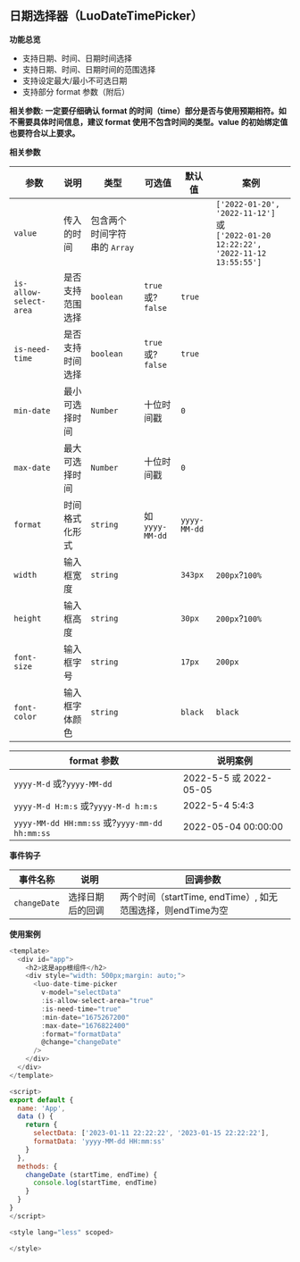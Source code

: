 ## 日期选择器（LuoDateTimePicker）

**功能总览**

* 支持日期、时间、日期时间选择
* 支持日期、时间、日期时间的范围选择
* 支持设定最大/最小不可选日期
* 支持部分 format 参数（附后）

**相关参数: 一定要仔细确认 format 的时间（time）部分是否与使用预期相符。如不需要具体时间信息，建议 format 使用不包含时间的类型。value 的初始绑定值也要符合以上要求。**


**相关参数**

| 参数                     | 说明             | 类型                           | 可选值                | 默认值         | 案例                                                                                        |
| ------------------------ | ---------------- | ------------------------------ | --------------------- | -------------- | ------------------------------------------------------------------------------------------- |
| `value`                | 传入的时间       | 包含两个时间字符串的 `Array` |                       |                | `['2022-01-20', '2022-11-12']` 或<br />`['2022-01-20 12:22:22', '2022-11-12 13:55:55']` |
| `is-allow-select-area` | 是否支持范围选择 | `boolean`                    | `true` 或?`false` | `true`       |                                                                                             |
| `is-need-time`         | 是否支持时间选择 | `boolean`                    | `true` 或?`false` | `true`       |                                                                                             |
| `min-date`             | 最小可选择时间   | `Number`                     | 十位时间戳            | `0`          |                                                                                             |
| `max-date`             | 最大可选择时间   | `Number`                     | 十位时间戳            | `0`          |                                                                                             |
| `format`               | 时间格式化形式   | `string`                     | 如 `yyyy-MM-dd`     | `yyyy-MM-dd` |                                                                                             |
| `width`                | 输入框宽度       | `string`                     |                       | `343px`      | `200px`?`100%`                                                                         |
| `height`               | 输入框高度       | `string`                     |                       | `30px`       | `200px`?`100%`                                                                         |
| `font-size`            | 输入框字号       | `string`                     |                       | `17px`       | `200px`                                                                                   |
| `font-color`           | 输入框字体颜色   | `string`                     |                       | `black`      | `black`                                                                                   |

| format 参数                                        | 说明案例               |
| -------------------------------------------------- | ---------------------- |
| `yyyy-M-d` 或?`yyyy-MM-dd`                     | 2022-5-5 或 2022-05-05 |
| `yyyy-M-d H:m:s` 或?`yyyy-M-d h:m:s`           | 2022-5-4 5:4:3         |
| `yyyy-MM-dd HH:mm:ss` 或?`yyyy-mm-dd hh:mm:ss` | 2022-05-04 00:00:00    |

**事件钩子**

| 事件名称       | 说明             | 回调参数                                                    |
| -------------- | ---------------- | ----------------------------------------------------------- |
| `changeDate` | 选择日期后的回调 | 两个时间（startTime, endTime）, 如无范围选择，则endTime为空 |


**使用案例**

```javascript
<template>
  <div id="app">
    <h2>这是app根组件</h2>
    <div style="width: 500px;margin: auto;">
      <luo-date-time-picker
        v-model="selectData"
        :is-allow-select-area="true"
        :is-need-time="true"
        :min-date="1675267200"
        :max-date="1676822400"
        :format="formatData"
        @change="changeDate"
      />
    </div>
  </div>
</template>

<script>
export default {
  name: 'App',
  data () {
    return {
      selectData: ['2023-01-11 22:22:22', '2023-01-15 22:22:22'],
      formatData: 'yyyy-MM-dd HH:mm:ss'
    }
  },
  methods: {
    changeDate (startTime, endTime) {
      console.log(startTime, endTime)
    }
  }
}
</script>

<style lang="less" scoped>

</style>

```
